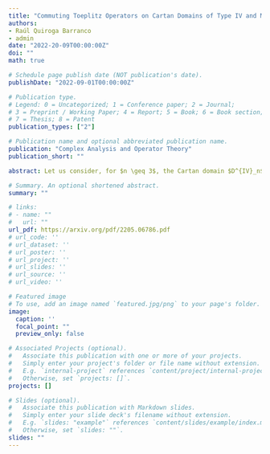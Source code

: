 ```yaml
---
title: "Commuting Toeplitz Operators on Cartan Domains of Type IV and Moment Maps"
authors:
- Raúl Quiroga Barranco
- admin
date: "2022-20-09T00:00:00Z"
doi: ""
math: true

# Schedule page publish date (NOT publication's date).
publishDate: "2022-09-01T00:00:00Z"

# Publication type.
# Legend: 0 = Uncategorized; 1 = Conference paper; 2 = Journal;
# 3 = Preprint / Working Paper; 4 = Report; 5 = Book; 6 = Book section;
# 7 = Thesis; 8 = Patent
publication_types: ["2"]

# Publication name and optional abbreviated publication name.
publication: "Complex Analysis and Operator Theory"
publication_short: ""

abstract: Let us consider, for $n \geq 3$, the Cartan domain $D^{IV}_n$ of type IV. On the weighted Bergman spaces $A^2_\lamda(D^{IV}_n)$ we study the problem of the existence of commutative $C^*$-algebras generated by Toeplitz operators with special symbols. We focus on the subgroup $SO(n) \times SO(2)$ of biholomorphisms of $D^{IV}_n$ that fix the origin. The $SO(n) \times SO(2)$-invariant symbols yield Toeplitz operators that generate commutative $C^*$-algebras, but commutativity is lost when we consider symbols invariant under a maximal torus or under $SO(2)$. We compute the moment map $\mu^{SO(2)}$ for the $SO(2)$-action on $D^{IV}_n$ considered as a symplectic manifold for the Bergman metric. We prove that the space of symbols of the form $a = f \circ \mu^{SO(2)}, denoted by $L^{\infty}(D^{IV}_n)^{\mu^{SO(2)}}$, yield Toeplitz operators that generate commutative $C^*$-algebras. Spectral integral formulas for these Toeplitz operators are also obtained.

# Summary. An optional shortened abstract.
summary: ""

# links:
# - name: ""
#   url: ""
url_pdf: https://arxiv.org/pdf/2205.06786.pdf
# url_code: ''
# url_dataset: ''
# url_poster: ''
# url_project: ''
# url_slides: ''
# url_source: ''
# url_video: ''

# Featured image
# To use, add an image named `featured.jpg/png` to your page's folder. 
image:
  caption: ''
  focal_point: ""
  preview_only: false

# Associated Projects (optional).
#   Associate this publication with one or more of your projects.
#   Simply enter your project's folder or file name without extension.
#   E.g. `internal-project` references `content/project/internal-project/index.md`.
#   Otherwise, set `projects: []`.
projects: []

# Slides (optional).
#   Associate this publication with Markdown slides.
#   Simply enter your slide deck's filename without extension.
#   E.g. `slides: "example"` references `content/slides/example/index.md`.
#   Otherwise, set `slides: ""`.
slides: ""
---
```

